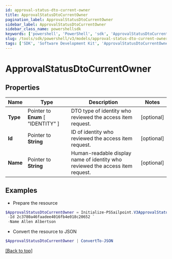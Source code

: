 ```yaml
---
id: approval-status-dto-current-owner
title: ApprovalStatusDtoCurrentOwner
pagination_label: ApprovalStatusDtoCurrentOwner
sidebar_label: ApprovalStatusDtoCurrentOwner
sidebar_class_name: powershellsdk
keywords: ['powershell', 'PowerShell', 'sdk', 'ApprovalStatusDtoCurrentOwner', 'ApprovalStatusDtoCurrentOwner'] 
slug: /tools/sdk/powershell/v3/models/approval-status-dto-current-owner
tags: ['SDK', 'Software Development Kit', 'ApprovalStatusDtoCurrentOwner', 'ApprovalStatusDtoCurrentOwner']
---
```



# ApprovalStatusDtoCurrentOwner

## Properties

Name | Type | Description | Notes
------------ | ------------- | ------------- | -------------
**Type** |  Pointer to  **Enum** [  "IDENTITY" ] | DTO type of identity who reviewed the access item request. | [optional] 
**Id** |  Pointer to **String** | ID of identity who reviewed the access item request. | [optional] 
**Name** |  Pointer to **String** | Human-readable display name of identity who reviewed the access item request. | [optional] 

## Examples

- Prepare the resource
```powershell
$ApprovalStatusDtoCurrentOwner = Initialize-PSSailpoint.V3ApprovalStatusDtoCurrentOwner  -Type IDENTITY `
 -Id 2c3780a46faadee4016fb4e018c20652 `
 -Name Allen Albertson
```

- Convert the resource to JSON
```powershell
$ApprovalStatusDtoCurrentOwner | ConvertTo-JSON
```


[[Back to top]](#) 

